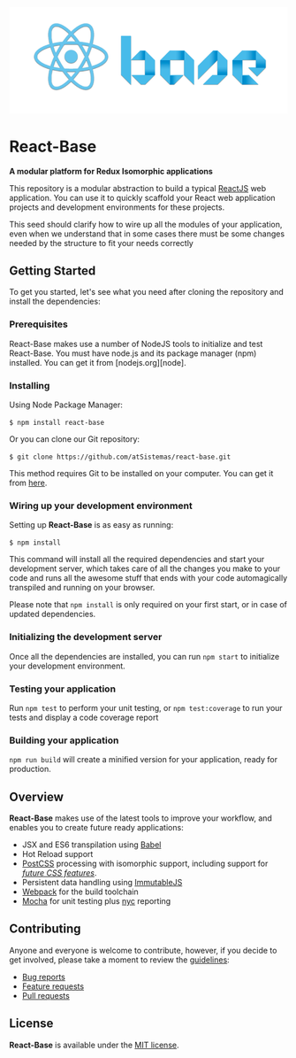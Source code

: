 ![React-Base logo](./src/assets/images/react-base-logo.png)

# React-Base
**A modular platform for Redux Isomorphic applications**

This repository is a modular abstraction to build a typical [ReactJS](https://facebook.github.io/react/) web application.
You can use it to quickly scaffold your React web application projects and development environments for these projects.

This seed should clarify how to wire up all the modules of your application, even when we understand that in some cases
there must be some changes needed by the structure to fit your needs correctly

## Getting Started

To get you started, let's see what you need after cloning the repository and install the dependencies:

### Prerequisites

React-Base makes use a number of NodeJS tools to initialize and test React-Base. You must have node.js and its package manager (npm) installed. You can get it from [nodejs.org][node].

### Installing

Using Node Package Manager:

`$ npm install react-base`

Or you can clone our Git repository:

`$ git clone https://github.com/atSistemas/react-base.git`

This method requires Git to be installed on your computer. You can get it from
[here](http://git-scm.com).

### Wiring up your development environment

Setting up **React-Base** is as easy as running:

`$ npm install`

This command will install all the required dependencies and start your development server, which takes care of all the changes you make to your code and runs all the awesome stuff that ends with your code automagically transpiled and running on your browser.

Please note that `npm install` is only required on your first start, or in case of updated dependencies.

### Initializing the development server

 Once all the dependencies are installed, you can run `npm start` to initialize your development environment.

### Testing your application

Run `npm test` to perform your unit testing, or `npm test:coverage` to run your tests and display a code coverage report

### Building your application

`npm run build` will create a minified version for your application, ready for production.

## Overview

**React-Base** makes use of the latest tools to improve your workflow, and enables you to create future ready applications:

- JSX and ES6 transpilation using [Babel](https://babeljs.io/)
- Hot Reload support
- [PostCSS](http://postcss.org/) processing with isomorphic support, including support for *[future CSS features](http://cssnext.io/features/)*.
- Persistent data handling using [ImmutableJS](https://facebook.github.io/immutable-js/)
- [Webpack](https://webpack.github.io/) for the build toolchain
- [Mocha](https://mochajs.org/) for unit testing plus [nyc](https://github.com/bcoe/nyc) reporting

## Contributing

Anyone and everyone is welcome to contribute, however, if you decide to get involved, please take a moment to review the [guidelines](CONTRIBUTING.md):

* [Bug reports](CONTRIBUTING.md#bugs)
* [Feature requests](CONTRIBUTING.md#features)
* [Pull requests](CONTRIBUTING.md#pull-requests)

## License

**React-Base** is available under the [MIT license](LICENSE).
